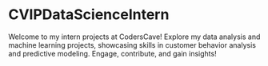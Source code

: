 # CVIPDataScienceIntern
 Welcome to my intern projects at CodersCave! Explore my data analysis and machine learning projects, showcasing skills in customer behavior analysis and predictive modeling. Engage, contribute, and gain insights!
